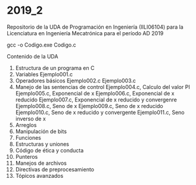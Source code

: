 # 2019_2
Repositorio de la UDA de Programación en Ingeniería (IILI06104) para la Licenciatura en Ingeniería Mecatrónica para el período AD 2019

gcc -o Codigo.exe Codigo.c

Contenido de la UDA
1. Estructura de un programa en C
2. Variables
	Ejemplo001.c
3. Operadores básicos
	Ejemplo002.c
	Ejemplo003.c
4. Manejo de las sentencias de control
	Ejemplo004.c, Calculo del valor PI
	Ejemplo005.c, Exponencial de x
	Ejemplo006.c, Exponencial de x reducido
	Ejemplo007.c, Exponencial de x reducido y convergenre
	Ejemplo008.c, Seno de x
	Ejemplo009.c, Seno de x reducido
	Ejemplo010.c, Seno de x reducido y convergente
	Ejemplo011.c, Seno inverso de x
5. Arreglos
6. Manipulación de bits
7. Funciones
8. Estructuras y uniones
9. Código de ética y conducta
10. Punteros
11. Manejos de archivos
12. Directivas de preprocesamiento
13. Tópicos avanzados
